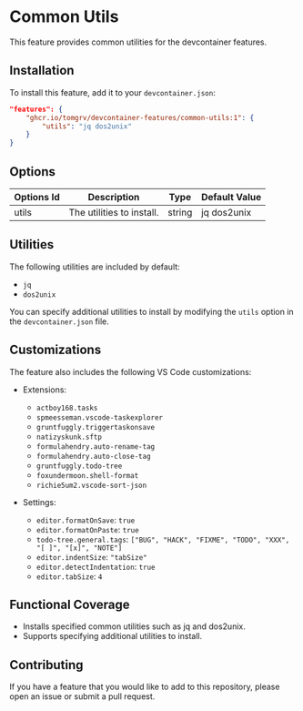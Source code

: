 <!-- @format -->

# Common Utils

This feature provides common utilities for the devcontainer features.

## Installation

To install this feature, add it to your `devcontainer.json`:

```json
"features": {
    "ghcr.io/tomgrv/devcontainer-features/common-utils:1": {
        "utils": "jq dos2unix"
    }
}
```

## Options

| Options Id | Description               | Type   | Default Value |
| ---------- | ------------------------- | ------ | ------------- |
| utils      | The utilities to install. | string | jq dos2unix   |

## Utilities

The following utilities are included by default:

-   `jq`
-   `dos2unix`

You can specify additional utilities to install by modifying the `utils` option in the `devcontainer.json` file.

## Customizations

The feature also includes the following VS Code customizations:

-   Extensions:

    -   `actboy168.tasks`
    -   `spmeesseman.vscode-taskexplorer`
    -   `gruntfuggly.triggertaskonsave`
    -   `natizyskunk.sftp`
    -   `formulahendry.auto-rename-tag`
    -   `formulahendry.auto-close-tag`
    -   `gruntfuggly.todo-tree`
    -   `foxundermoon.shell-format`
    -   `richie5um2.vscode-sort-json`

-   Settings:
    -   `editor.formatOnSave`: `true`
    -   `editor.formatOnPaste`: `true`
    -   `todo-tree.general.tags`: `["BUG", "HACK", "FIXME", "TODO", "XXX", "[ ]", "[x]", "NOTE"]`
    -   `editor.indentSize`: `"tabSize"`
    -   `editor.detectIndentation`: `true`
    -   `editor.tabSize`: `4`


## Functional Coverage

- Installs specified common utilities such as jq and dos2unix.
- Supports specifying additional utilities to install.

## Contributing

If you have a feature that you would like to add to this repository, please open an issue or submit a pull request.

